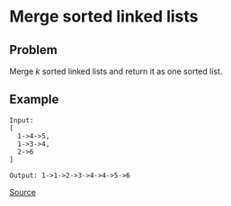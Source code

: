 # Merge sorted linked lists

## Problem

Merge _k_ sorted linked lists and return it as one sorted list.

## Example

```
Input:
[
  1->4->5,
  1->3->4,
  2->6
]

Output: 1->1->2->3->4->4->5->6
```

[Source](https://leetcode.com/problems/merge-k-sorted-lists/)

